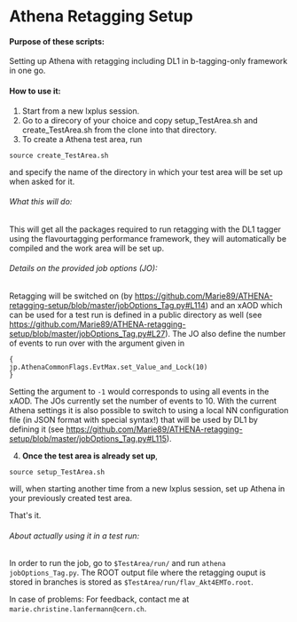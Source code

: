 # Athena Retagging Setup

#### Purpose of these scripts:
Setting up Athena with retagging including DL1 in b-tagging-only framework in one go.

#### How to use it:

1. Start from a new lxplus session.
2. Go to a direcory of your choice and copy setup_TestArea.sh and create_TestArea.sh from the clone into that directory.
3. To create a Athena test area, run

`source create_TestArea.sh`

and specify the name of the directory in which your test area will be set up when asked for it.

###### What this will do:
This will get all the packages required to run retagging with the DL1 tagger using the flavourtagging performance framework, they will automatically be compiled and the work area will be set up.

###### Details on the provided job options (JO):
Retagging will be switched on (by https://github.com/Marie89/ATHENA-retagging-setup/blob/master/jobOptions_Tag.py#L114) and an xAOD which can be used for a test run is defined in a public directory as well (see https://github.com/Marie89/ATHENA-retagging-setup/blob/master/jobOptions_Tag.py#L27).
The JO also define the number of events to run over with the argument given in

```
{
jp.AthenaCommonFlags.EvtMax.set_Value_and_Lock(10)
}
```

Setting the argument to `-1` would corresponds to using all events in the xAOD. The JOs currently set the number of events to 10.
With the current Athena settings it is also possible to switch to using a local NN configuration file (in JSON format with special syntax!) that will be used by DL1 by defining it (see https://github.com/Marie89/ATHENA-retagging-setup/blob/master/jobOptions_Tag.py#L115).


4. **Once the test area is already set up**,

`source setup_TestArea.sh`

will, when starting another time from a new lxplus session, set up Athena in your previously created test area.

That's it.


###### About actually using it in a test run:

In order to run the job, go to `$TestArea/run/` and run `athena jobOptions_Tag.py`.
The ROOT output file where the retagging ouput is stored in branches is stored as `$TestArea/run/flav_Akt4EMTo.root`.


In case of problems:
For feedback, contact me at `marie.christine.lanfermann@cern.ch`.

